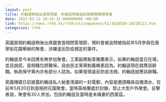 ```yaml
---
layout: post
title: 約翰遜稍後出席答問會　料被追問被指封鎖期間舉辦聚會
date: 2022-01-12 18:42:31.000000000 +08:00
link: https://news.rthk.hk/rthk/ch/component/k2/1628550-20220112.htm
categories: rthk
---
```


英國首相約翰遜稍後出席國會首相問答環節，預料會被追問被指前年5月參與在唐寧街花園舉辦的聚會，涉嫌違反防疫規定的事件。

約翰遜至今未回應有無參加聚會。工黨副黨魁韋雅蘭表示，如果約翰遜當日在場，並且說謊，首相職位將難保。自由民主黨黨魁戴維更認為，約翰遜現在就應該辭職。執政保守黨內亦有部分人認為，如果發現違反防疫法規，約翰遜就應該辭職。

英國傳媒日前披露約翰遜私人秘書洩漏的一封電郵，內容是邀請職員自備酒水，在前年5月20日到首相府花園聚會。當時英格蘭處於封鎖，禁止大型戶外聚會。目擊者說，聚會有30人參加，包括約翰遜及當時是未婚妻的西蒙茲。
